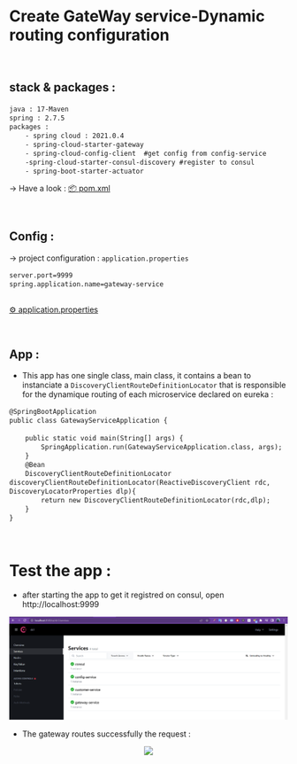 # Create GateWay service-Dynamic routing configuration

<br>

## stack & packages :

```
java : 17-Maven
spring : 2.7.5
packages : 
    - spring cloud : 2021.0.4
    - spring-cloud-starter-gateway
    - spring-cloud-config-client  #get config from config-service
    -spring-cloud-starter-consul-discovery #register to consul
    - spring-boot-starter-actuator
```
-> Have a look : [📦 pom.xml ](./pom.xml)

<br>

## Config :

-> project configuration : `application.properties`

```
server.port=9999
spring.application.name=gateway-service


```
[⚙ application.properties ](./src/main/resources/application.properties)

<br>

## App :

* This app has one single class, main class, it contains a bean to instanciate a `DiscoveryClientRouteDefinitionLocator` that is responsible for the dynamique routing of each microservice declared on eureka :

```
@SpringBootApplication
public class GatewayServiceApplication {

	public static void main(String[] args) {
		SpringApplication.run(GatewayServiceApplication.class, args);
	}
	@Bean
	DiscoveryClientRouteDefinitionLocator discoveryClientRouteDefinitionLocator(ReactiveDiscoveryClient rdc, DiscoveryLocatorProperties dlp){
		return new DiscoveryClientRouteDefinitionLocator(rdc,dlp);
	}
}

```

<br>


# Test the app :

* after starting the app to get it registred on consul, open http://localhost:9999

<p align="center">
    <img src="./imgs/1.png">
</p>

* The gateway routes successfully the request :
<p align="center">
    <img src="./imgs/2.png">
</p>

<br>
